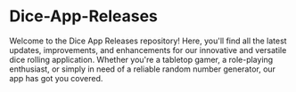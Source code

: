 # Dice-App-Releases
Welcome to the Dice App Releases repository! Here, you'll find all the latest updates, improvements, and enhancements for our innovative and versatile dice rolling application. Whether you're a tabletop gamer, a role-playing enthusiast, or simply in need of a reliable random number generator, our app has got you covered.

